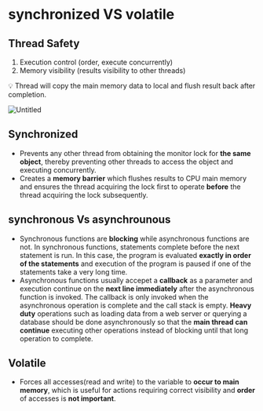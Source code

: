 # synchronized VS volatile

## Thread Safety

1. Execution control (order, execute concurrently)
2. Memory visibility (results visibility to other threads)

<aside>
💡 Thread will copy the main memory data to local and flush result back after completion.

</aside>

![Untitled](synchronized%20VS%20volatile%20248ea5fbd3734361a2fd700956b9fde4/Untitled.png)

## Synchronized

- Prevents any other thread from obtaining the monitor lock for **the same object**, thereby preventing other threads to access the object and executing concurrently.
- Creates a **memory barrier** which flushes results to CPU main memory and ensures the thread  acquiring the lock first to operate **before** the thread acquiring the lock subsequently.

## synchronous Vs asynchrounous

- Synchronous functions are **blocking** while asynchronous functions are not. In synchronous functions, statements complete before the next statement is run. In this case, the program is evaluated **exactly in order of the statements** and execution of the program is paused if one of the statements take a very long time.
- Asynchronous functions usually accepet a **callback** as a parameter and execution continue on the **next line immediately** after the asynchronous function is invoked. The callback is only invoked when the asynchronous operation is complete and the call stack is empty. **Heavy duty** operations such as loading data from a web server or querying a database should be done asynchronously so that the **main thread can continue** executing other operations instead of blocking until that long operation to complete.

## Volatile

- Forces all accesses(read and write) to the variable to **occur to main memory**, which is useful for actions requiring correct visibility and **order** of accesses is **not important**.